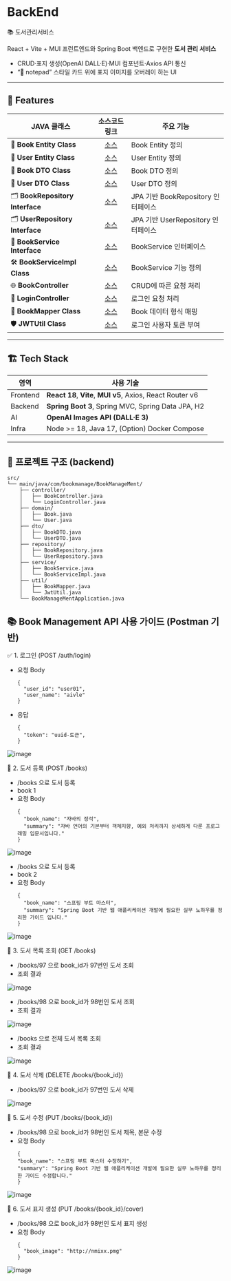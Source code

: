 # BackEnd

📚 도서관리서비스

React + Vite + MUI 프런트엔드와 Spring Boot 백엔드로 구현한 **도서 관리 서비스**  
- CRUD·표지 생성(OpenAI DALL·E)·MUI 컴포넌트·Axios API 통신  
- “📝 notepad” 스타일 카드 위에 표지 이미지를 오버레이 하는 UI

<!-- ![screenshot](./docs/screenshot-list.png) -->

---

## 🚀 Features
| JAVA 클래스 | 소스코드 링크 | 주요 기능 |
|--------|:------:|-----------|
| 📘 **Book Entity Class** | [소스](https://github.com/AIVLE-MINI-PROJECT-TEAM12/BackEnd/blob/main/BookManageMent/src/main/java/com/bookmanage/BookManageMent/domain/Book.java) | Book Entity 정의 |
| 👤 **User Entity Class** | [소스](https://github.com/AIVLE-MINI-PROJECT-TEAM12/BackEnd/blob/main/BookManageMent/src/main/java/com/bookmanage/BookManageMent/domain/User.java) | User Entity 정의 |
| 🧾 **Book DTO Class** | [소스](https://github.com/AIVLE-MINI-PROJECT-TEAM12/BackEnd/blob/main/BookManageMent/src/main/java/com/bookmanage/BookManageMent/dto/BookDTO.java) | Book DTO 정의 |
| 🧾 **User DTO Class** | [소스](https://github.com/AIVLE-MINI-PROJECT-TEAM12/BackEnd/blob/main/BookManageMent/src/main/java/com/bookmanage/BookManageMent/dto/UserDTO.java) | User DTO 정의 |
| 🗂 **BookRepository Interface** | [소스](https://github.com/AIVLE-MINI-PROJECT-TEAM12/BackEnd/blob/main/BookManageMent/src/main/java/com/bookmanage/BookManageMent/repository/BookRepository.java) | JPA 기반 BookRepository 인터페이스 |
| 🗂 **UserRepository Interface** | [소스](https://github.com/AIVLE-MINI-PROJECT-TEAM12/BackEnd/blob/main/BookManageMent/src/main/java/com/bookmanage/BookManageMent/repository/UserRepository.java) | JPA 기반 UserRepository 인터페이스 |
| 🧩 **BookService Interface** | [소스](https://github.com/AIVLE-MINI-PROJECT-TEAM12/BackEnd/blob/main/BookManageMent/src/main/java/com/bookmanage/BookManageMent/service/BookService.java) | BookService 인터페이스 |
| 🛠 **BookServiceImpl Class** | [소스](https://github.com/AIVLE-MINI-PROJECT-TEAM12/BackEnd/blob/main/BookManageMent/src/main/java/com/bookmanage/BookManageMent/service/BookServiceImpl.java) | BookService 기능 정의 |
| 🌐 **BookController** | [소스](https://github.com/AIVLE-MINI-PROJECT-TEAM12/BackEnd/blob/main/BookManageMent/src/main/java/com/bookmanage/BookManageMent/controller/BookController.java) | CRUD에 따른 요청 처리 |
| 🔐 **LoginController** | [소스](https://github.com/AIVLE-MINI-PROJECT-TEAM12/BackEnd/blob/main/BookManageMent/src/main/java/com/bookmanage/BookManageMent/controller/LoginController.java) | 로그인 요청 처리 |
| 🧰 **BookMapper Class** | [소스](https://github.com/AIVLE-MINI-PROJECT-TEAM12/BackEnd/blob/main/BookManageMent/src/main/java/com/bookmanage/BookManageMent/util/BookMapper.java) | Book 데이터 형식 매핑 |
| 🛡 **JWTUtil Class** | [소스](https://github.com/AIVLE-MINI-PROJECT-TEAM12/BackEnd/blob/main/BookManageMent/src/main/java/com/bookmanage/BookManageMent/util/JWTUtil.java) | 로그인 사용자 토큰 부여 |

---

## 🏗 Tech Stack
| 영역 | 사용 기술 |
|------|----------|
| Frontend | **React 18**, **Vite**, **MUI v5**, Axios, React Router v6 |
| Backend | **Spring Boot 3**, Spring MVC, Spring Data JPA, H2 |
| AI | **OpenAI Images API (DALL·E 3)** |
| Infra | Node >= 18, Java 17, (Option) Docker Compose |

---

## 📂 프로젝트 구조 (backend)
```
src/
└── main/java/com/bookmanage/BookManageMent/
    ├── controller/
    │   ├── BookController.java
    │   └── LoginController.java
    ├── domain/
    │   ├── Book.java
    │   └── User.java
    ├── dto/
    │   ├── BookDTO.java
    │   └── UserDTO.java
    ├── repository/
    │   ├── BookRepository.java
    │   └── UserRepository.java
    ├── service/
    │   ├── BookService.java
    │   └── BookServiceImpl.java
    ├── util/
    │   ├── BookMapper.java
    │   └── JwtUtil.java
    └── BookManageMentApplication.java
```

## 📚 Book Management API 사용 가이드 (Postman 기반)
✅ 1. 로그인 (POST /auth/login)
- 요청 Body
  ```
  {
    "user_id": "user01",
    "user_name": "aivle"
  }
  ```
- 응답
  ```
  {
    "token": "uuid-토큰",
  }
  ```
  
![image](https://github.com/user-attachments/assets/899352af-56cf-43f9-af72-145d90a7894c)

📘 2. 도서 등록 (POST /books)
- /books 으로 도서 등록
- book 1
- 요청 Body
  ```
  {
    "book_name": "자바의 정석",
    "summary": "자바 언어의 기본부터 객체지향, 예외 처리까지 상세하게 다룬 프로그래밍 입문서입니다."
  }
  ```

![image](https://github.com/user-attachments/assets/d0cd48ab-50f1-45af-924d-e0189e5a4aaa)

- /books 으로 도서 등록
- book 2
- 요청 Body
  ```
  {
    "book_name": "스프링 부트 마스터",
    "summary": "Spring Boot 기반 웹 애플리케이션 개발에 필요한 실무 노하우를 정리한 가이드 입니다."
  }
  ```
  
![image](https://github.com/user-attachments/assets/28869eaf-fb90-4f5f-a51c-9a063d02a751)

📘 3. 도서 목록 조회 (GET /books)
- /books/97 으로 book_id가 97번인 도서 조회
- 조회 결과

![image](https://github.com/user-attachments/assets/be13c674-24b5-4107-996f-439080bea88b)

- /books/98 으로 book_id가 98번인 도서 조회
- 조회 결과
  
![image](https://github.com/user-attachments/assets/488085ee-263e-4222-bea7-1a561b5423d7)



- /books 으로 전체 도서 목록 조회
- 조회 결과

![image](https://github.com/user-attachments/assets/e2b2379b-018f-4c4a-8c68-ad9a08f90222)

📘 4. 도서 삭제 (DELETE /books/{book_id})
- /books/97 으로 book_id가 97번인 도서 삭제

![image](https://github.com/user-attachments/assets/0feba05b-69be-4693-a435-c80ca435a919)

📘 5. 도서 수정 (PUT /books/{book_id})
- /books/98 으로 book_id가 98번인 도서 제목, 본문 수정
- 요청 Body
  ```
  {
  "book_name": "스프링 부트 마스터 수정하기",
  "summary": "Spring Boot 기반 웹 애플리케이션 개발에 필요한 실무 노하우를 정리한 가이드 수정합니다."
  }
  ```
![image](https://github.com/user-attachments/assets/12f3e2ce-8281-44e8-9a2a-fb3efb066e09)

📘 6. 도서 표지 생성 (PUT /books/{book_id}/cover)
- /books/98 으로 book_id가 98번인 도서 표지 생성
- 요청 Body
  ```
  {
    "book_image": "http://nmixx.pmg"
  }
  ```
![image](https://github.com/user-attachments/assets/0dd9b4b3-5ddf-4438-ac92-782d9f06d8c6)


